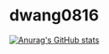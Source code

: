 # dwang0816

[![Anurag's GitHub stats](https://github-readme-stats.vercel.app/api?username=dwang0816&theme=radical)](https://github.com/anuraghazra/github-readme-stats)
